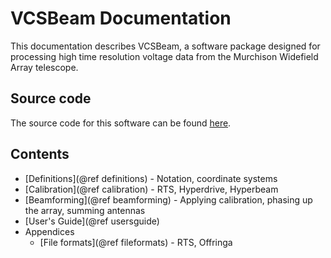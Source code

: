 # VCSBeam Documentation

This documentation describes VCSBeam, a software package designed for processing high time resolution voltage data from the Murchison Widefield Array telescope.

## Source code

The source code for this software can be found [here](https://github.com/CIRA-Pulsars-and-Transients-Group/vcsbeam).

## Contents

 - [Definitions](@ref definitions) - Notation, coordinate systems
 - [Calibration](@ref calibration) - RTS, Hyperdrive, Hyperbeam
 - [Beamforming](@ref beamforming) - Applying calibration, phasing up the array, summing antennas
 - [User's Guide](@ref usersguide)
 - Appendices
   + [File formats](@ref fileformats) - RTS, Offringa
